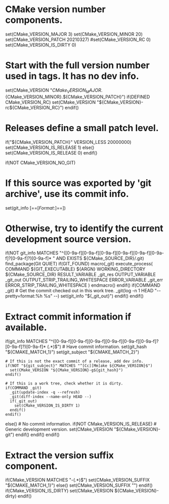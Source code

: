 # CMake version number components.
set(CMake_VERSION_MAJOR 3)
set(CMake_VERSION_MINOR 20)
set(CMake_VERSION_PATCH 20210327)
#set(CMake_VERSION_RC 0)
set(CMake_VERSION_IS_DIRTY 0)

# Start with the full version number used in tags.  It has no dev info.
set(CMake_VERSION
  "${CMake_VERSION_MAJOR}.${CMake_VERSION_MINOR}.${CMake_VERSION_PATCH}")
if(DEFINED CMake_VERSION_RC)
  set(CMake_VERSION "${CMake_VERSION}-rc${CMake_VERSION_RC}")
endif()

# Releases define a small patch level.
if("${CMake_VERSION_PATCH}" VERSION_LESS 20000000)
  set(CMake_VERSION_IS_RELEASE 1)
else()
  set(CMake_VERSION_IS_RELEASE 0)
endif()

if(NOT CMake_VERSION_NO_GIT)
  # If this source was exported by 'git archive', use its commit info.
  set(git_info [==[$Format:%h %s$]==])

  # Otherwise, try to identify the current development source version.
  if(NOT git_info MATCHES "^([0-9a-f][0-9a-f][0-9a-f][0-9a-f][0-9a-f][0-9a-f]?[0-9a-f]?)[0-9a-f]* "
      AND EXISTS ${CMake_SOURCE_DIR}/.git)
    find_package(Git QUIET)
    if(GIT_FOUND)
      macro(_git)
        execute_process(
          COMMAND ${GIT_EXECUTABLE} ${ARGN}
          WORKING_DIRECTORY ${CMake_SOURCE_DIR}
          RESULT_VARIABLE _git_res
          OUTPUT_VARIABLE _git_out OUTPUT_STRIP_TRAILING_WHITESPACE
          ERROR_VARIABLE _git_err ERROR_STRIP_TRAILING_WHITESPACE
          )
      endmacro()
    endif()
    if(COMMAND _git)
      # Get the commit checked out in this work tree.
      _git(log -n 1 HEAD "--pretty=format:%h %s" --)
      set(git_info "${_git_out}")
    endif()
  endif()

  # Extract commit information if available.
  if(git_info MATCHES "^([0-9a-f][0-9a-f][0-9a-f][0-9a-f][0-9a-f][0-9a-f]?[0-9a-f]?)[0-9a-f]* (.*)$")
    # Have commit information.
    set(git_hash "${CMAKE_MATCH_1}")
    set(git_subject "${CMAKE_MATCH_2}")

    # If this is not the exact commit of a release, add dev info.
    if(NOT "${git_subject}" MATCHES "^[Cc][Mm]ake ${CMake_VERSION}$")
      set(CMake_VERSION "${CMake_VERSION}-g${git_hash}")
    endif()

    # If this is a work tree, check whether it is dirty.
    if(COMMAND _git)
      _git(update-index -q --refresh)
      _git(diff-index --name-only HEAD --)
      if(_git_out)
        set(CMake_VERSION_IS_DIRTY 1)
      endif()
    endif()
  else()
    # No commit information.
    if(NOT CMake_VERSION_IS_RELEASE)
      # Generic development version.
      set(CMake_VERSION "${CMake_VERSION}-git")
    endif()
  endif()
endif()

# Extract the version suffix component.
if(CMake_VERSION MATCHES "-(.*)$")
  set(CMake_VERSION_SUFFIX "${CMAKE_MATCH_1}")
else()
  set(CMake_VERSION_SUFFIX "")
endif()
if(CMake_VERSION_IS_DIRTY)
  set(CMake_VERSION ${CMake_VERSION}-dirty)
endif()
